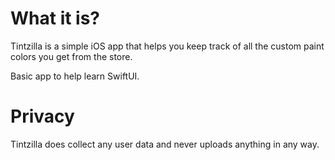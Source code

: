 # What it is?

Tintzilla is a simple iOS app that helps you keep track of all the custom paint colors you get from the store.

Basic app to help learn SwiftUI.

# Privacy

Tintzilla does collect any user data and never uploads anything in any way.
